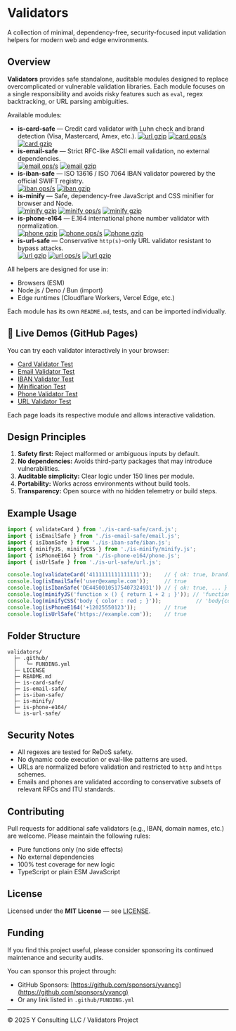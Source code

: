 # Validators

A collection of minimal, dependency-free, security-focused input validation helpers for modern web and edge environments.

## Overview

**Validators** provides safe standalone, auditable modules designed to replace overcomplicated or vulnerable validation libraries. Each module focuses on a single responsibility and avoids risky features such as `eval`, regex backtracking, or URL parsing ambiguities.

Available modules:

- **is-card-safe** — Credit card validator with Luhn check and brand detection (Visa, Mastercard, Amex, etc.).
  [![url gzip](https://img.shields.io/endpoint?url=https://raw.githubusercontent.com/yvancg/validators/main/metrics/card.js.json)](./metrics/card.js.json)
  [![card ops/s](https://img.shields.io/endpoint?url=https://raw.githubusercontent.com/yvancg/validators/main/bench/card.json)](./bench/card.json)
  [![card gzip](https://img.shields.io/endpoint?url=https://raw.githubusercontent.com/yvancg/validators/main/metrics/is-card-safe/card.js.json)](./metrics/is-card-safe/card.js.json)
- **is-email-safe** — Strict RFC-like ASCII email validation, no external dependencies.  
  [![email ops/s](https://img.shields.io/endpoint?url=https://raw.githubusercontent.com/yvancg/validators/main/bench/email.json)](./bench/email.json)
  [![email gzip](https://img.shields.io/endpoint?url=https://raw.githubusercontent.com/yvancg/validators/main/metrics/is-email-safe/email.js.json)](./metrics/is-email-safe/email.js.json)
- **is-iban-safe** — ISO 13616 / ISO 7064 IBAN validator powered by the official SWIFT registry.  
  [![iban ops/s](https://img.shields.io/endpoint?url=https://raw.githubusercontent.com/yvancg/validators/main/bench/iban.json)](./bench/iban.json)
  [![iban gzip](https://img.shields.io/endpoint?url=https://raw.githubusercontent.com/yvancg/validators/main/metrics/is-iban-safe/iban.js.json)](./metrics/is-iban-safe/iban.js.json)
- **is-minify** — Safe, dependency-free JavaScript and CSS minifier for browser and Node.  
  [![minify gzip](https://img.shields.io/endpoint?url=https://raw.githubusercontent.com/yvancg/validators/main/metrics/minify.js.json)](./metrics/minify.js.json)
  [![minify ops/s](https://img.shields.io/endpoint?url=https://raw.githubusercontent.com/yvancg/validators/main/bench/minify.json)](./bench/minify.json)
  [![minify gzip](https://img.shields.io/endpoint?url=https://raw.githubusercontent.com/yvancg/validators/main/metrics/is-minify/minify.js.json)](./metrics/is-minify/minify.js.json)
- **is-phone-e164** — E.164 international phone number validator with normalization.  
  [![phone gzip](https://img.shields.io/endpoint?url=https://raw.githubusercontent.com/yvancg/validators/main/metrics/phone.js.json)](./metrics/phone.js.json)
  [![phone ops/s](https://img.shields.io/endpoint?url=https://raw.githubusercontent.com/yvancg/validators/main/bench/phone.json)](./bench/phone.json)
  [![phone gzip](https://img.shields.io/endpoint?url=https://raw.githubusercontent.com/yvancg/validators/main/metrics/is-phone-e164/phone.js.json)](./metrics/is-phone-e164/phone.js.json)
- **is-url-safe** — Conservative `http(s)`-only URL validator resistant to bypass attacks.  
  [![url gzip](https://img.shields.io/endpoint?url=https://raw.githubusercontent.com/yvancg/validators/main/metrics/url.js.json)](./metrics/url.js.json)
  [![url ops/s](https://img.shields.io/endpoint?url=https://raw.githubusercontent.com/yvancg/validators/main/bench/url.json)](./bench/url.json)
  [![url gzip](https://img.shields.io/endpoint?url=https://raw.githubusercontent.com/yvancg/validators/main/metrics/is-url-safe/url.js.json)](./metrics/is-url-safe/url.js.json)

All helpers are designed for use in:
- Browsers (ESM)
- Node.js / Deno / Bun (import)
- Edge runtimes (Cloudflare Workers, Vercel Edge, etc.)

Each module has its own `README.md`, tests, and can be imported individually.

## 🔗 Live Demos (GitHub Pages)

You can try each validator interactively in your browser:

- [Card Validator Test](https://yvancg.github.io/validators/is-card-safe/card-test.html)
- [Email Validator Test](https://yvancg.github.io/validators/is-email-safe/email-test.html)
- [IBAN Validator Test](https://yvancg.github.io/validators/is-iban-safe/iban-test.html)
- [Minification Test](https://yvancg.github.io/validators/is-minify/minify-test.html)
- [Phone Validator Test](https://yvancg.github.io/validators/is-phone-e164/phone-test.html)
- [URL Validator Test](https://yvancg.github.io/validators/is-url-safe/url-test.html)

Each page loads its respective module and allows interactive validation.

## Design Principles

1. **Safety first:** Reject malformed or ambiguous inputs by default.
2. **No dependencies:** Avoids third-party packages that may introduce vulnerabilities.
3. **Auditable simplicity:** Clear logic under 150 lines per module.
4. **Portability:** Works across environments without build tools.
5. **Transparency:** Open source with no hidden telemetry or build steps.

## Example Usage

```js
import { validateCard } from './is-card-safe/card.js';
import { isEmailSafe } from './is-email-safe/email.js';
import { isIbanSafe } from './is-iban-safe/iban.js';
import { minifyJS, minifyCSS } from './is-minify/minify.js';
import { isPhoneE164 } from './is-phone-e164/phone.js';
import { isUrlSafe } from './is-url-safe/url.js';

console.log(validateCard('4111111111111111'));    // { ok: true, brand: 'visa', ... }
console.log(isEmailSafe('user@example.com'));     // true
console.log(isIbanSafe('DE44500105175407324931')) // { ok: true, ... }
console.log(minifyJS('function x () { return 1 + 2 ; }')); // 'function x(){return 1+2;}'
console.log(minifyCSS('body { color : red ; }'));           // 'body{color:red;}'
console.log(isPhoneE164('+12025550123'));         // true
console.log(isUrlSafe('https://example.com'));    // true
```

## Folder Structure

```
validators/
  ├─ .github/
  │   └─ FUNDING.yml
  ├─ LICENSE
  ├─ README.md
  ├─ is-card-safe/
  ├─ is-email-safe/
  ├─ is-iban-safe/
  ├─ is-minify/
  ├─ is-phone-e164/
  └─ is-url-safe/
```

## Security Notes

- All regexes are tested for ReDoS safety.
- No dynamic code execution or eval-like patterns are used.
- URLs are normalized before validation and restricted to `http` and `https` schemes.
- Emails and phones are validated according to conservative subsets of relevant RFCs and ITU standards.

## Contributing

Pull requests for additional safe validators (e.g., IBAN, domain names, etc.) are welcome. Please maintain the following rules:

- Pure functions only (no side effects)
- No external dependencies
- 100% test coverage for new logic
- TypeScript or plain ESM JavaScript

## License

Licensed under the **MIT License** — see [LICENSE](./LICENSE).

## Funding

If you find this project useful, please consider sponsoring its continued maintenance and security audits.

You can sponsor this project through:

- GitHub Sponsors: [https://github.com/sponsors/yvancg](https://github.com/sponsors/yvancg)
- Or any link listed in `.github/FUNDING.yml`

---

© 2025 Y Consulting LLC / Validators Project
